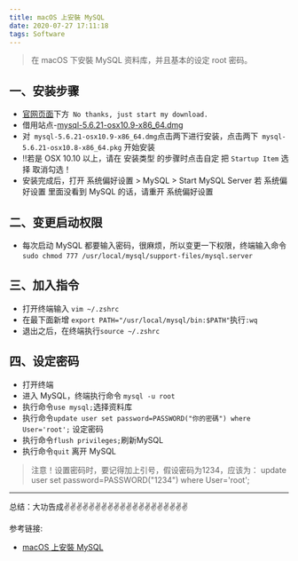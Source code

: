```yaml
---
title: macOS 上安裝 MySQL
date: 2020-07-27 17:11:18
tags: Software
---
```

<meta name="referrer" content="no-referrer"/>

> 在 macOS 下安裝 MySQL 资料库，并且基本的设定 root 密码。
## 一、安装步骤
* [官网页面](https://dev.mysql.com/downloads/file/?id=454017)下方` No thanks, just start my download.`
* 借用站点-[mysql-5.6.21-osx10.9-x86_64.dmg](https://cdn.ioa.tw/MacEnvInit/mysql-5.6.21-osx10.9-x86_64.dmg)
* 对` mysql-5.6.21-osx10.9-x86_64.dmg`点击两下进行安装，点击两下` mysql-5.6.21-osx10.8-x86_64.pkg` 开始安装
* ‼️若是 OSX 10.10 以上，请在 安装类型 的步骤时点击自定 把 `Startup Item` 选择 取消勾选！
* 安装完成后，打开 系统偏好设置 > MySQL > Start MySQL Server
若 系统偏好设置 里面没看到 MySQL 的话，请重开 系统偏好设置
## 二、变更启动权限
* 每次启动 MySQL 都要输入密码，很麻烦，所以变更一下权限，终端输入命令 `sudo chmod 777 /usr/local/mysql/support-files/mysql.server`
## 三、加入指令
* 打开终端输入 `vim ~/.zshrc`
* 在最下面新增 `export PATH="/usr/local/mysql/bin:$PATH"`执行`:wq`
* 退出之后，在终端执行`source ~/.zshrc`
## 四、设定密码
* 打开终端
* 进入 MySQL，终端执行命令 `mysql -u root`
* 执行命令`use mysql;`选择资料库
* 执行命令`update user set password=PASSWORD("你的密碼") where User='root';` 设定密码
* 执行命令`flush privileges;`刷新MySQL
* 执行命令`quit` 离开 MySQL

>注意！设置密码时，要记得加上引号，假设密码为1234，应该为：
update user set password=PASSWORD("1234") where User='root';
----
总结：大功告成✌️✌️✌️✌️✌️✌️✌️✌️✌️✌️✌️✌️✌️✌️✌️✌️✌️✌️✌️✌️


参考链接:
* [macOS 上安裝 MySQL](https://www.ioa.tw/macOS/MySQL.html)

